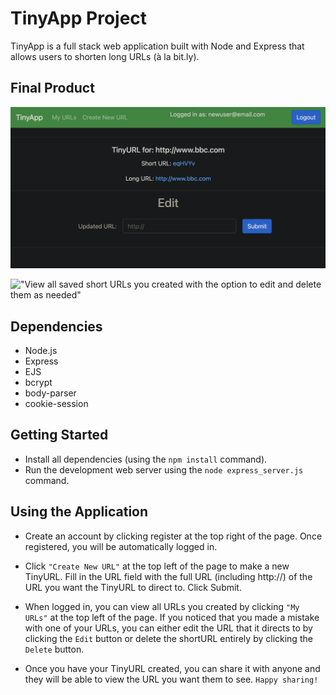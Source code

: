 # TinyApp Project

TinyApp is a full stack web application built with Node and Express that allows users to shorten long URLs (à la bit.ly).

## Final Product

!["Easily create a short, shareable URL link"](https://github.com/egrannis/tinyapp/blob/117a25b4f5937e986fb2063845494d923a952f2c/assets/TinyURL.png)

!["View all saved short URLs you created with the option to edit and delete them as needed"](tinyapp/assets/ViewURLs.png)

## Dependencies

- Node.js
- Express
- EJS
- bcrypt
- body-parser
- cookie-session


## Getting Started

- Install all dependencies (using the `npm install` command).
- Run the development web server using the `node express_server.js` command.

## Using the Application 

- Create an account by clicking register at the top right of the page. Once registered, you will be automatically logged in.

- Click `"Create New URL"` at the top left of the page to make a new TinyURL. Fill in the URL field with the full URL (including http://) of the URL you want the TinyURL to direct to. Click Submit.

- When logged in, you can view all URLs you created by clicking `"My URLs"` at the top left of the page. If you noticed that you made a mistake with one of your URLs, you can either edit the URL that it directs to by clicking the `Edit` button or delete the shortURL entirely by clicking the `Delete` button.

- Once you have your TinyURL created, you can share it with anyone and they will be able to view the URL you want them to see. `Happy sharing!`
